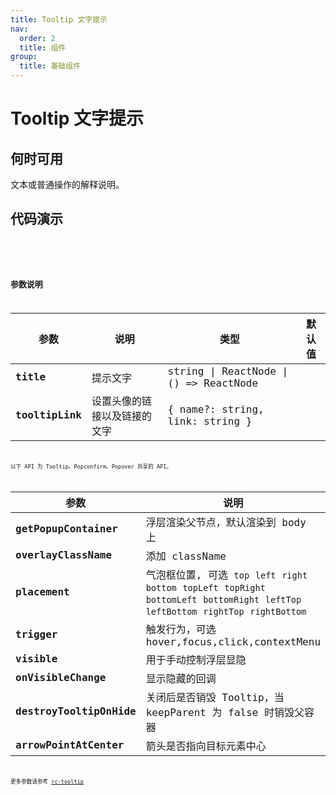 ```yaml
---
title: Tooltip 文字提示
nav:
  order: 2
  title: 组件
group:
  title: 基础组件
---
```


# Tooltip 文字提示

## 何时可用

文本或普通操作的解释说明。

## 代码演示

<code src='./demo/base.tsx' title='位置' desc='位置有12个方向' >
<code src='./demo/maxLength.tsx' title='多行' desc='最大宽度为500px，超出换行。'  >
<code src='./demo/link.tsx' title='链接' desc='支持设置提示尾部链接，其中name字段可缺省。缺省name字段将直接显示链接，缺省link链接不显示。'  >

## 参数说明

| 参数            | 说明                         | 类型                                   | 默认值 |
| --------------- | ---------------------------- | -------------------------------------- | ------ |
| **title**       | 提示文字                     | string \| ReactNode \| () => ReactNode |        |
| **tooltipLink** | 设置头像的链接以及链接的文字 | { name?: string, link: string }        |

以下 API 为 Tooltip、Popconfirm、Popover 共享的 API。

| 参数                     | 说明                                                                                                                                           | 类型                              | 默认值                |
| ------------------------ | ---------------------------------------------------------------------------------------------------------------------------------------------- | --------------------------------- | --------------------- |
| **getPopupContainer**    | 浮层渲染父节点，默认渲染到 body 上                                                                                                             | function(triggerNode)             | `() => document.body` |
| **overlayClassName**     | 添加 className                                                                                                                                 | string                            | `''`                  |
| **placement**            | 气泡框位置, 可选 `top` `left` `right` `bottom` `topLeft` `topRight` `bottomLeft` `bottomRight` `leftTop` `leftBottom` `rightTop` `rightBottom` | string                            | `'top'`               |
| **trigger**              | 触发行为，可选 hover,focus,click,contextMenu                                                                                                   | string\|string[]                  | `hover`               |
| **visible**              | 用于手动控制浮层显隐                                                                                                                           | boolean                           | `false`               |
| **onVisibleChange**      | 显示隐藏的回调                                                                                                                                 | (visible) => void                 |                       |
| **destroyTooltipOnHide** | 关闭后是否销毁 Tooltip，当 keepParent 为 false 时销毁父容器                                                                                    | boolean\|{ keepParent?: boolean } | `false`               |
| **arrowPointAtCenter**   | 箭头是否指向目标元素中心                                                                                                                       | boolean                           | `false`               |

更多参数请参考 [rc-tooltip](https://github.com/react-component/tooltip)
